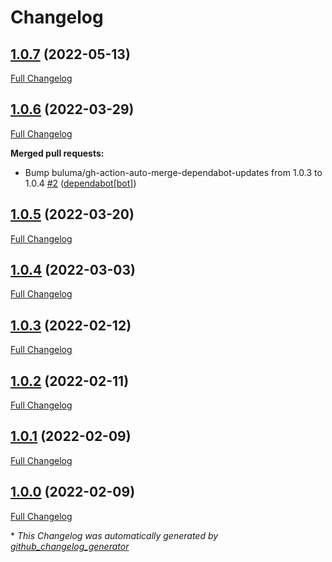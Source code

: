 # Changelog

## [1.0.7](https://github.com/buluma/ansible-role-update_package_cache/tree/1.0.7) (2022-05-13)

[Full Changelog](https://github.com/buluma/ansible-role-update_package_cache/compare/1.0.6...1.0.7)

## [1.0.6](https://github.com/buluma/ansible-role-update_package_cache/tree/1.0.6) (2022-03-29)

[Full Changelog](https://github.com/buluma/ansible-role-update_package_cache/compare/1.0.5...1.0.6)

**Merged pull requests:**

- Bump buluma/gh-action-auto-merge-dependabot-updates from 1.0.3 to 1.0.4 [\#2](https://github.com/buluma/ansible-role-update_package_cache/pull/2) ([dependabot[bot]](https://github.com/apps/dependabot))

## [1.0.5](https://github.com/buluma/ansible-role-update_package_cache/tree/1.0.5) (2022-03-20)

[Full Changelog](https://github.com/buluma/ansible-role-update_package_cache/compare/1.0.4...1.0.5)

## [1.0.4](https://github.com/buluma/ansible-role-update_package_cache/tree/1.0.4) (2022-03-03)

[Full Changelog](https://github.com/buluma/ansible-role-update_package_cache/compare/1.0.3...1.0.4)

## [1.0.3](https://github.com/buluma/ansible-role-update_package_cache/tree/1.0.3) (2022-02-12)

[Full Changelog](https://github.com/buluma/ansible-role-update_package_cache/compare/1.0.2...1.0.3)

## [1.0.2](https://github.com/buluma/ansible-role-update_package_cache/tree/1.0.2) (2022-02-11)

[Full Changelog](https://github.com/buluma/ansible-role-update_package_cache/compare/1.0.1...1.0.2)

## [1.0.1](https://github.com/buluma/ansible-role-update_package_cache/tree/1.0.1) (2022-02-09)

[Full Changelog](https://github.com/buluma/ansible-role-update_package_cache/compare/1.0.0...1.0.1)

## [1.0.0](https://github.com/buluma/ansible-role-update_package_cache/tree/1.0.0) (2022-02-09)

[Full Changelog](https://github.com/buluma/ansible-role-update_package_cache/compare/91953f42bce47fabce479295a54245c07b7bcc8e...1.0.0)



\* *This Changelog was automatically generated by [github_changelog_generator](https://github.com/github-changelog-generator/github-changelog-generator)*
